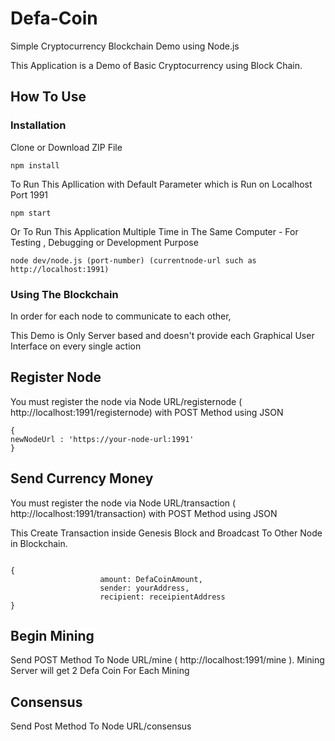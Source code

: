 # Defa-Coin
Simple Cryptocurrency Blockchain Demo using  Node.js

This Application is a Demo of Basic Cryptocurrency using Block Chain.



## How To Use 
### Installation

Clone or Download ZIP File

```
npm install
```

To Run This Apllication with Default Parameter which is Run on Localhost Port 1991

```
npm start
```

Or To Run This Application Multiple Time in The Same Computer - For Testing , Debugging or Development Purpose

```
node dev/node.js (port-number) (currentnode-url such as http://localhost:1991)
```

### Using The Blockchain

In order for each node to communicate to each other, 

This Demo is Only Server based and doesn't provide each Graphical User Interface on every single action

## Register Node

You must register the node via Node URL/registernode ( http://localhost:1991/registernode) with POST Method using JSON 
```
{
newNodeUrl : 'https://your-node-url:1991'
}
```

## Send Currency Money

You must register the node via Node URL/transaction ( http://localhost:1991/transaction) with POST Method using JSON 

This Create Transaction inside Genesis Block and Broadcast To Other Node in Blockchain.

```

{
                    amount: DefaCoinAmount,
                    sender: yourAddress,
                    recipient: receipientAddress
}
```

## Begin Mining

Send POST Method To Node URL/mine ( http://localhost:1991/mine ). Mining Server will get 2 Defa Coin For Each Mining


## Consensus

Send Post Method To Node URL/consensus

